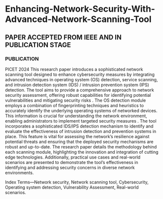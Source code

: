 # Enhancing-Network-Security-With-Advanced-Network-Scanning-Tool
## PAPER ACCEPTED FROM IEEE AND IN PUBLICATION STAGE ##
### PUBLICATION
PICET 2024
This research paper introduces a sophisticated network scanning tool designed to enhance cybersecurity measures by integrating advanced techniques in operating system (OS) detection, service scanning, and intrusion detection system (IDS) / intrusion prevention system (IPS) detection. The tool aims to provide a comprehensive approach to network security assessment, offering robust capabilities for identifying potential vulnerabilities and mitigating security risks . The OS detection module employs a combination of fingerprinting techniques and heuristics to accurately identify the underlying operating systems of networked devices. This information is crucial for understanding the network environment, enabling administrators to implement targeted security measures . The tool incorporates a sophisticated IDS/IPS detection mechanism to identify and evaluate the effectiveness of intrusion detection and prevention systems in place. This feature is vital for assessing the network’s resilience against potential threats and ensuring that the deployed security mechanisms are robust and up-to-date. The research paper details the methodology behind each scanning module, highlighting the innovation and integration of cutting edge technologies. Additionally, practical use cases and real-world scenarios are presented to demonstrate the tool’s effectiveness in identifying and addressing security concerns in diverse network environments.

Index Terms—Network security, Network scanning tool, Cybersecurity, Operating system detection, Vulnerability Assessment, Real-world scenarios.
